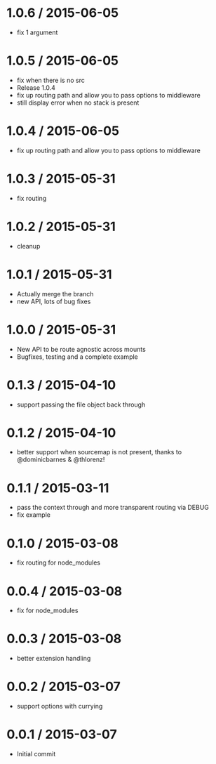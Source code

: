 
1.0.6 / 2015-06-05
==================

  * fix 1 argument

1.0.5 / 2015-06-05
==================

  * fix when there is no src
  * Release 1.0.4
  * fix up routing path and allow you to pass options to middleware
  * still display error when no stack is present

1.0.4 / 2015-06-05
==================

  * fix up routing path and allow you to pass options to middleware

1.0.3 / 2015-05-31
==================

  * fix routing

1.0.2 / 2015-05-31
==================

  * cleanup

1.0.1 / 2015-05-31
==================

  * Actually merge the branch
  * new API, lots of bug fixes

1.0.0 / 2015-05-31
==================

* New API to be route agnostic across mounts
* Bugfixes, testing and a complete example

0.1.3 / 2015-04-10
==================

  * support passing the file object back through

0.1.2 / 2015-04-10
==================

  * better support when sourcemap is not present, thanks to @dominicbarnes & @thlorenz!

0.1.1 / 2015-03-11
==================

  * pass the context through and more transparent routing via DEBUG
  * fix example

0.1.0 / 2015-03-08
==================

  * fix routing for node_modules

0.0.4 / 2015-03-08
==================

  * fix for node_modules

0.0.3 / 2015-03-08
==================

  * better extension handling

0.0.2 / 2015-03-07
==================

  * support options with currying

0.0.1 / 2015-03-07
==================

  * Initial commit
